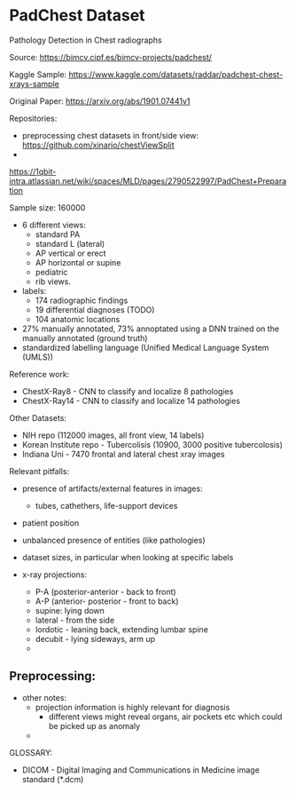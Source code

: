 # PadChest Dataset
Pathology Detection in Chest radiographs


Source:
https://bimcv.cipf.es/bimcv-projects/padchest/

Kaggle Sample:
https://www.kaggle.com/datasets/raddar/padchest-chest-xrays-sample

Original Paper: 
https://arxiv.org/abs/1901.07441v1

Repositories:
- preprocessing chest datasets in front/side view: https://github.com/xinario/chestViewSplit
- 

https://1qbit-intra.atlassian.net/wiki/spaces/MLD/pages/2790522997/PadChest+Preparation


Sample size: 160000
- 6 different views:
	- standard PA
	- standard L (lateral)
	- AP vertical or erect
	- AP horizontal or supine
	- pediatric
	- rib views.
- labels: 
	- 174 radiographic findings
	- 19 differential diagnoses (TODO)
	- 104 anatomic locations
- 27% manually annotated, 73% annoptated using a DNN trained on the manually annotated (ground truth)
- standardized labelling language (Unified Medical Language System (UMLS))

Reference work:
- ChestX-Ray8 - CNN to classify and localize 8 pathologies
- ChestX-Ray14 - CNN to classify and localize 14 pathologies

Other Datasets:
- NIH repo (112000 images, all front view, 14 labels)
- Korean Institute repo - Tubercolisis (10900, 3000 positive tubercolosis)
- Indiana Uni - 7470 frontal and lateral chest xray images

Relevant pitfalls:
- presence of artifacts/external features in images: 
	- tubes, cathethers, life-support devices 
- patient position
- unbalanced presence of entities (like pathologies)
- dataset sizes, in particular when looking at specific labels

- x-ray projections:
	- P-A (posterior-anterior - back to front)
	- A-P (anterior- posterior -  front to back)
	- supine: lying down
	- lateral - from the side
	- lordotic - leaning back, extending lumbar spine
	- decubit - lying sideways, arm up
	- 
Preprocessing:
- 

- other notes: 
	- projection information is highly relevant for diagnosis
		- different views might reveal organs, air pockets etc which could be picked up as anomaly
	- 

GLOSSARY:
- DICOM - Digital Imaging and Communications in Medicine image standard (*.dcm)
